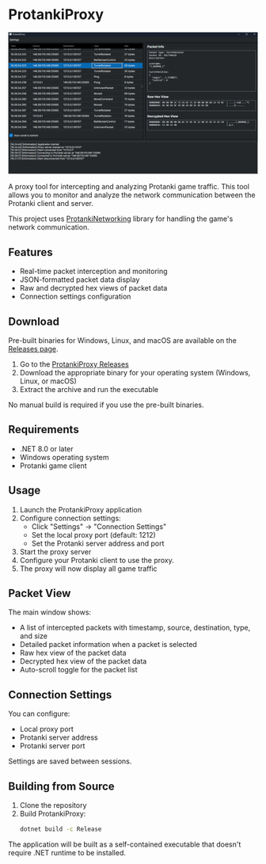 # ProtankiProxy

![ProtankiProxy Interface](images/proxy_view.png)

A proxy tool for intercepting and analyzing Protanki game traffic. This tool allows you to monitor and analyze the network communication between the Protanki client and server.

This project uses [ProtankiNetworking](https://github.com/juhe1/ProtankiNetworking) library for handling the game's network communication.

## Features

- Real-time packet interception and monitoring
- JSON-formatted packet data display
- Raw and decrypted hex views of packet data
- Connection settings configuration

## Download

Pre-built binaries for Windows, Linux, and macOS are available on the [Releases page](https://github.com/juhe1/ProtankiProxy/releases).

1. Go to the [ProtankiProxy Releases](https://github.com/juhe1/ProtankiProxy/releases)
2. Download the appropriate binary for your operating system (Windows, Linux, or macOS)
3. Extract the archive and run the executable

No manual build is required if you use the pre-built binaries.

## Requirements

- .NET 8.0 or later
- Windows operating system
- Protanki game client

## Usage

1. Launch the ProtankiProxy application
2. Configure connection settings:
   - Click "Settings" -> "Connection Settings"
   - Set the local proxy port (default: 1212)
   - Set the Protanki server address and port
3. Start the proxy server
4. Configure your Protanki client to use the proxy.
5. The proxy will now display all game traffic

## Packet View

The main window shows:
- A list of intercepted packets with timestamp, source, destination, type, and size
- Detailed packet information when a packet is selected
- Raw hex view of the packet data
- Decrypted hex view of the packet data
- Auto-scroll toggle for the packet list

## Connection Settings

You can configure:
- Local proxy port
- Protanki server address
- Protanki server port

Settings are saved between sessions.

## Building from Source

1. Clone the repository
2. Build ProtankiProxy:
   ```bash
   dotnet build -c Release
   ```

The application will be built as a self-contained executable that doesn't require .NET runtime to be installed.